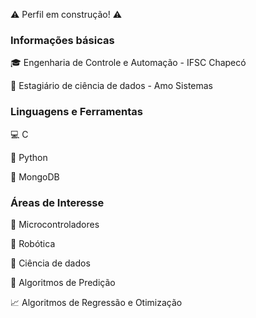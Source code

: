 :warning: Perfil em construção! :warning:

### Informações básicas
:mortar_board: Engenharia de Controle e Automação - IFSC Chapecó

:briefcase: Estagiário de ciência de dados - Amo Sistemas

### Linguagens e Ferramentas
:computer: C

:snake: Python

:leaves: MongoDB


### Áreas de Interesse 
:floppy_disk: Microcontroladores

:robot: Robótica

:game_die: Ciência de dados

:crystal_ball: Algoritmos de Predição

:chart_with_upwards_trend: Algoritmos de Regressão e Otimização

